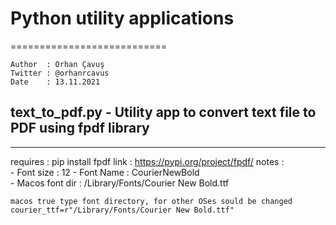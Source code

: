 # Python utility applications

===========================

    Author  : Orhan Çavuş
    Twitter : @orhanrcavus
    Date    : 13.11.2021

## text_to_pdf.py - Utility app to convert text file to PDF using fpdf library

---------------------------------------------------------------------------

requires : pip install fpdf
link     : https://pypi.org/project/fpdf/
notes    :  
    - Font size      : 12
    - Font Name      : CourierNewBold  
    - Macos font dir : /Library/Fonts/Courier New Bold.ttf

    macos true type font directory, for other OSes sould be changed
    courier_ttf=r"/Library/Fonts/Courier New Bold.ttf"

